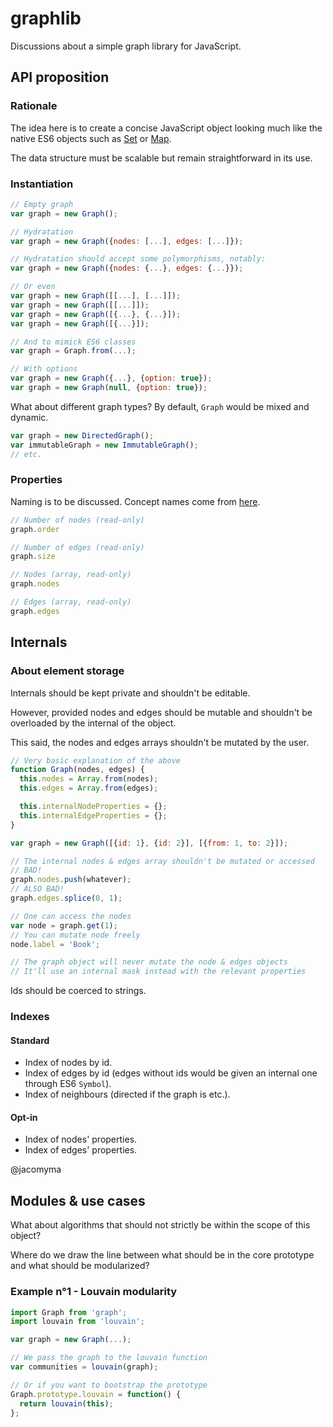 # graphlib

Discussions about a simple graph library for JavaScript.

## API proposition

### Rationale

The idea here is to create a concise JavaScript object looking much like the native ES6 objects such as [Set](https://developer.mozilla.org/en-US/docs/Web/JavaScript/Reference/Global_Objects/Set) or [Map](https://developer.mozilla.org/en-US/docs/Web/JavaScript/Reference/Global_Objects/Map).

The data structure must be scalable but remain straightforward in its use.

### Instantiation

```js
// Empty graph
var graph = new Graph();

// Hydratation
var graph = new Graph({nodes: [...], edges: [...]});

// Hydratation should accept some polymorphisms, notably:
var graph = new Graph({nodes: {...}, edges: {...}});

// Or even
var graph = new Graph([[...], [...]]);
var graph = new Graph([[...]]);
var graph = new Graph([{...}, {...}]);
var graph = new Graph([{...}]);

// And to mimick ES6 classes
var graph = Graph.from(...);

// With options
var graph = new Graph({...}, {option: true});
var graph = new Graph(null, {option: true});
```

What about different graph types? By default, `Graph` would be mixed and dynamic.

```js
var graph = new DirectedGraph();
var immutableGraph = new ImmutableGraph();
// etc.
```

### Properties

Naming is to be discussed. Concept names come from [here](https://en.wikipedia.org/wiki/Graph_theory).

```js
// Number of nodes (read-only)
graph.order

// Number of edges (read-only)
graph.size

// Nodes (array, read-only)
graph.nodes

// Edges (array, read-only)
graph.edges
```

## Internals

### About element storage

Internals should be kept private and shouldn't be editable.

However, provided nodes and edges should be mutable and shouldn't be overloaded by the internal of the object.

This said, the nodes and edges arrays shouldn't be mutated by the user.

```js
// Very basic explanation of the above
function Graph(nodes, edges) {
  this.nodes = Array.from(nodes);
  this.edges = Array.from(edges);

  this.internalNodeProperties = {};
  this.internalEdgeProperties = {};
}

var graph = new Graph([{id: 1}, {id: 2}], [{from: 1, to: 2}]);

// The internal nodes & edges array shouldn't be mutated or accessed
// BAD!
graph.nodes.push(whatever);
// ALSO BAD!
graph.edges.splice(0, 1);

// One can access the nodes
var node = graph.get(1);
// You can mutate node freely
node.label = 'Book';

// The graph object will never mutate the node & edges objects
// It'll use an internal mask instead with the relevant properties
```

Ids should be coerced to strings.

### Indexes

#### Standard

* Index of nodes by id.
* Index of edges by id (edges without ids would be given an internal one through ES6 `Symbol`).
* Index of neighbours (directed if the graph is etc.).

#### Opt-in

* Index of nodes' properties.
* Index of edges' properties.

@jacomyma

## Modules & use cases

What about algorithms that should not strictly be within the scope of this object?

Where do we draw the line between what should be in the core prototype and what should be modularized?

### Example n°1 - Louvain modularity

```js
import Graph from 'graph';
import louvain from 'louvain';

var graph = new Graph(...);

// We pass the graph to the louvain function
var communities = louvain(graph);

// Or if you want to bootstrap the prototype
Graph.prototype.louvain = function() {
  return louvain(this);
};
```
